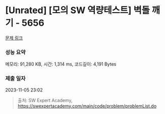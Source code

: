 # [Unrated] [모의 SW 역량테스트] 벽돌 깨기 - 5656 

[문제 링크](https://swexpertacademy.com/main/code/problem/problemDetail.do?contestProbId=AWXRQm6qfL0DFAUo) 

### 성능 요약

메모리: 91,280 KB, 시간: 1,314 ms, 코드길이: 4,191 Bytes

### 제출 일자

2023-11-05 23:02



> 출처: SW Expert Academy, https://swexpertacademy.com/main/code/problem/problemList.do
